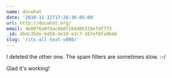 ```yaml
---
name: docwhat
date: '2010-11-11T17:26:36-05:00'
url: http://docwhat.org/
email: 4e8076a0fdac6b8f284d8b316efdf7f3
_id: dbdc35de-6d58-4e10-a3c7-167ef8fa0bb6
slug: '/its-all-text-v080/'
---
```


I deleted the other one. The spam filters are sometimes slow. :-/

Glad it's working!
